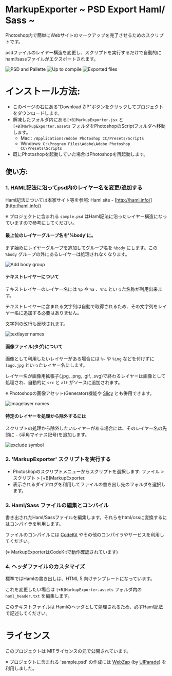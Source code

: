 MarkupExporter   ~ PSD Export Haml/ Sass ~
=====================

Photoshop内で簡単にWebサイトのマークアップを完了させるためのスクリプトです。

psdファイルのレイヤー構造を変更し、スクリプトを実行するだけで自動的にhaml/sassファイルがエクスポートされます。

![PSD and Pallette](https://dl.dropboxusercontent.com/u/15492792/github_resources/psd_and_palette_jp.png)
![Up to compile](https://dl.dropboxusercontent.com/u/15492792/github_resources/psd_to_compile.png)
![Exported files](https://dl.dropboxusercontent.com/u/15492792/github_resources/exported_files_jp.png)

# インストール方法:

* このページの右にある"Download ZIP"ボタンをクリックしてプロジェクトをダウンロードします。
* 解凍したフォルダ内にある`[+B]MarkupExporter.jsx` と `[+B]MarkupExporter.assets` フォルダをPhotoshopのScriptフォルダへ移動します。
	* Mac : 		`/Applications/Adobe Photoshop CC/Presets/Scripts`
	* Windows:	`C:\Program Files\Adobe\Adobe Photoshop CC\Presets\Scripts`
* 既にPhotoshopを起動していた場合はPhotoshopを再起動します。

## 使い方:
### 1. HAML記法に沿ってpsd内のレイヤー名を変更/追加する
Haml記法については本家サイト等を参照:
	Haml site -  [http://haml.info/](http:/haml.info/)
 
※ プロジェクトに含まれる `sample.psd` はHaml記法に沿ったレイヤー構造になっていますので参考にしてください。

#### 最上位のレイヤーグループ名を'%body'に。
まず始めにレイヤーグループを追加してグループ名を `%body` にします。この `%body` グループの外にあるレイヤーは処理されなくなります。

![Add body group](https://dl.dropboxusercontent.com/u/15492792/github_resources/add_body_jp.png)


#### テキストレイヤーについて
テキストレイヤーのレイヤー名には `%p` や `%a` 、`%h1` といった名称が利用出来ます。

テキストレイヤーに含まれる文字列は自動で取得されるため、その文字列をレイヤー名に追加する必要はありません。

文字列の改行も反映されます。

![textlayer names](https://dl.dropboxusercontent.com/u/15492792/github_resources/textlayer_jp.png)

#### 画像ファイル(<img>タグ)について
画像として利用したいレイヤーがある場合には `%~` や `%img` などを付けずに `logo.jpg` といったレイヤー名にします。


レイヤー名が画像用拡張子(.jpg, .png, .gif, .svg)で終わるレイヤーは画像として処理され、自動的に `src` と `alt` がソースに追加されます。

※ Photoshopの画像アセット(Generator)機能や [Slicy](http://macrabbit.com/slicy/) とも併用できます。

![imagelayer names](https://dl.dropboxusercontent.com/u/15492792/github_resources/imagelayer_jp.png)

#### 特定のレイヤーを処理から除外するには
スクリプトの処理から除外したいレイヤーがある場合には、そのレイヤー名の先頭に `-` (半角マイナス記号)を追加します。

![exclude symbol](https://dl.dropboxusercontent.com/u/15492792/github_resources/exclude_symbol_jp.png)

### 2. 'MarkupExporter' スクリプトを実行する
* Photoshopのスクリプトメニューからスクリプトを選択します: ファイル > スクリプト > [+B]MarkupExporter.
* 表示されるダイアログを利用してファイルの書き出し先のフォルダを選択します。


### 3. Haml/Sass ファイルの編集とコンパイル
書き出されたHaml/Sassファイルを編集します。それらをhtml/cssに変換するにはコンパイラを利用します。

ファイルのコンパイルには [CodeKit](https://incident57.com/codekit/) やその他のコンパイラやサービスを利用してください。

(※ MarkupExporterはCodeKitで動作確認されています)

### 4. ヘッダファイルのカスタマイズ
標準ではHamlの書き出しは、HTML 5 向けテンプレートになっています。

これを変更したい場合は `[+B]MarkupExporter.assets` フォルダ内の `haml_header.txt` を編集します。

このテキストファイルは Hamlのヘッダとして処理されるため、必ずHaml記法で記述してください。

# ライセンス

このプロジェクトは MITライセンスの元で公開されています。

※ プロジェクトに含まれる 'sample.psd' の作成には [WebZap](http://webzap.uiparade.com/) (by [UIParade](http://www.uiparade.com/)) を利用しました。
